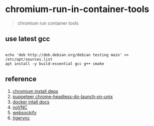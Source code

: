 # chromium-run-in-container-tools
> chromium run container tools


## use latest gcc 
```shell

echo 'deb http://deb.debian.org/debian testing main' >> /etc/apt/sources.list
apt install -y build-essential gcc g++ cmake 

```
## reference 
1. [chromium install deps](https://chromium.googlesource.com/chromium/src/+/main/build/install-build-deps.sh)
2. [puppeteer chrome-headless-do-launch-on-unix](https://github.com/puppeteer/puppeteer/blob/main/docs/troubleshooting.md#chrome-headless-doesnt-launch-on-unix)
3. [docker intall docs ](https://docs.docker.com/engine/install/debian/)
4. [noVNC](https://github.com/novnc/noVNC.git)
4. [websockify](https://github.com/novnc/websockify.git)
4. [tigervnc](https://tigervnc.org/)

